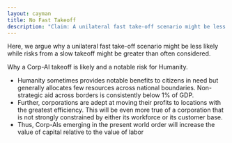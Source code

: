 ```yaml
---
layout: cayman
title: No Fast Takeoff
description: "Claim: A unilateral fast take-off scenario might be less likely while risks from a slow takeoff might be greater than often considered."
---
```



Here, we argue why a unilateral fast take-off scenario might be less likely while risks from a slow takeoff might be greater than often considered.



Why a Corp-AI takeoff is likely and a notable risk for Humanity.


- Humanity sometimes provides notable benefits to citizens in need but generally allocates few resources across national boundaries.  Non-strategic aid across borders is consistently below 1% of GDP.
- Further, corporations are adept at moving their profits to locations with the greatest efficiency.  This will be even more true of a corporation that is not strongly constrained by either its workforce or its customer base.
- Thus, Corp-AIs emerging in the present world order will increase the value of capital relative to the value of labor

